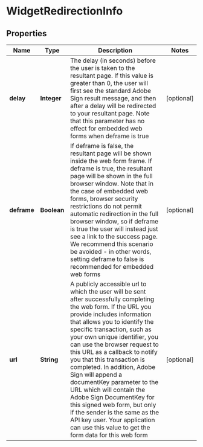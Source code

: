 
# WidgetRedirectionInfo

## Properties
Name | Type | Description | Notes
------------ | ------------- | ------------- | -------------
**delay** | **Integer** | The delay (in seconds) before the user is taken to the resultant page. If this value is greater than 0, the user will first see the standard Adobe Sign result message, and then after a delay will be redirected to your resultant page.   Note that this parameter has no effect for embedded web forms when deframe is true |  [optional]
**deframe** | **Boolean** | If deframe is false, the resultant page will be shown inside the web form frame. If deframe is true, the resultant page will be shown in the full browser window.   Note that in the case of embedded web forms, browser security restrictions do not permit automatic redirection in the full browser window, so if deframe is true the user will instead just see a link to the success page. We recommend this scenario be avoided - in other words, setting deframe to false is recommended for embedded web forms |  [optional]
**url** | **String** | A publicly accessible url to which the user will be sent after successfully completing the web form.  If the URL you provide includes information that allows you to identify the specific transaction, such as your own unique identifier, you can use the browser request to this URL as a callback to notify you that this transaction is completed.  In addition, Adobe Sign will append a documentKey parameter to the URL which will contain the Adobe Sign DocumentKey for this signed web form, but only if the sender is the same as the API key user. Your application can use this value to get the form data for this web form |  [optional]



